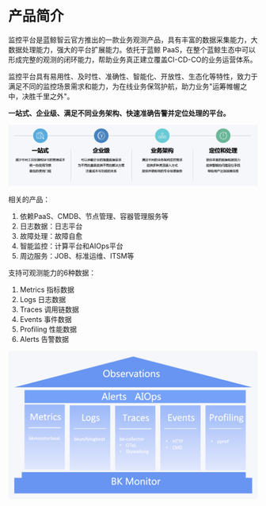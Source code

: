 # 产品简介

监控平台是蓝鲸智云官方推出的一款业务观测产品，具有丰富的数据采集能力，大数据处理能力，强大的平台扩展能力。依托于蓝鲸 PaaS，在整个蓝鲸生态中可以形成完整的观测的闭环能力，帮助业务真正建立覆盖CI-CD-CO的业务运营体系。

监控平台具有易用性、及时性、准确性、智能化、开放性、生态化等特性，致力于满足不同的监控场景需求和能力，为在线业务保驾护航，助力业务"运筹帷幄之中，决胜千里之外"。


**一站式、企业级、满足不同业务架构、快速准确告警并定位处理的平台。**

![](media/16905480672130.jpg)


相关的产品： 

1. 依赖PaaS、CMDB、节点管理、容器管理服务等
2. 日志数据：日志平台
3. 故障处理：故障自愈
4. 智能监控：计算平台和AIOps平台
5. 周边服务：JOB、标准运维、ITSM等

支持可观测能力的6种数据：

1. Metrics 指标数据
2. Logs 日志数据
3. Traces 调用链数据
4. Events 事件数据
5. Profiling 性能数据
6. Alerts 告警数据

![](media/16905477946028.jpg)

